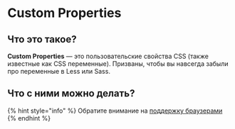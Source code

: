 # Custom Properties

## Что это такое?

**Custom Properties** — это пользовательские свойства CSS \(также известные как CSS переменные\). Призваны, чтобы вы навсегда забыли про переменные в Less или Sass.

## Что с ними можно делать?

{% hint style="info" %}
Обратите внимание на [поддержку браузерами](https://caniuse.com/#feat=css-variables)
{% endhint %}



